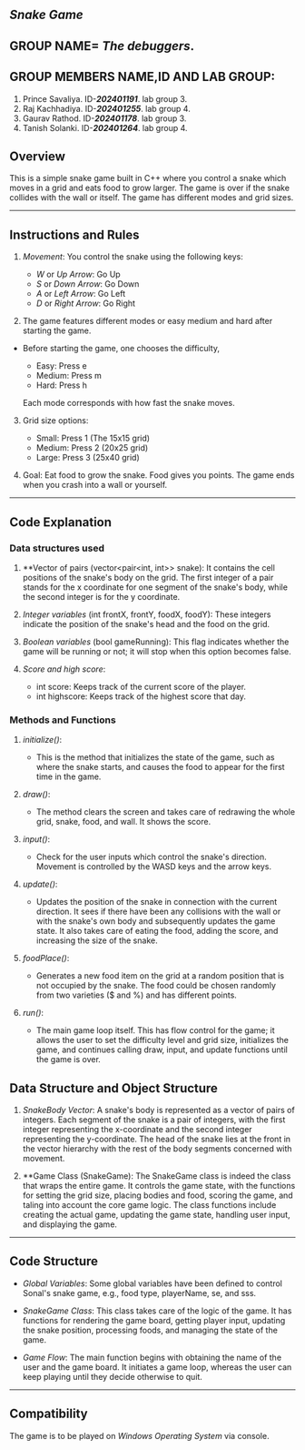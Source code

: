 ## ***Snake Game***
## GROUP NAME= ***The debuggers***.
## GROUP MEMBERS NAME,ID AND LAB GROUP: 
1. Prince Savaliya.
       ID-***202401191***.
      lab group 3.
2. Raj Kachhadiya.
    ID-***202401255***.
    lab group 4.
3. Gaurav Rathod.
    ID-***202401178***.
    lab group 3.
4. Tanish Solanki.
     ID-***202401264***.
    lab group 4. 

## Overview
This is a simple snake game built in C++ where you control a snake which moves in a grid and eats food to grow larger. The game is over if the snake collides with the wall or itself. The game has different modes and grid sizes.

---

## Instructions and Rules

1. *Movement*: You control the snake using the following keys:
    - *W* or *Up Arrow*: Go Up
    - *S* or *Down Arrow*: Go Down
    - *A* or *Left Arrow*: Go Left
    - *D* or *Right Arrow*: Go Right

2. The game features different modes or easy medium and hard after starting the game.
 - Before starting the game, one chooses the difficulty,
    - Easy: Press e
    - Medium: Press m
    - Hard: Press h
  
   Each mode corresponds with how fast the snake moves.

3. Grid size options:
   - Small: Press 1 (The 15x15 grid)
   - Medium: Press 2 (20x25 grid)
   - Large: Press 3 (25x40 grid)
   
4. Goal: Eat food to grow the snake. Food gives you points. The game ends when you crash into a wall or yourself.

---  

## Code Explanation

### Data structures used

1. **Vector of pairs (vector<pair<int, int>> snake): It contains the cell positions of the snake's body on the grid. The first integer of a pair stands for the x coordinate for one segment of the snake's body, while the second integer is for the y coordinate.

2. *Integer variables* (int frontX, frontY, foodX, foodY): These integers indicate the position of the snake's head and the food on the grid.

3. *Boolean variables* (bool gameRunning): This flag indicates whether the game will be running or not; it will stop when this option becomes false.

4. *Score and high score*:
   - int score: Keeps track of the current score of the player.
   - int highscore: Keeps track of the highest score that day. 

### Methods and Functions

1. *initialize()*:
   - This is the method that initializes the state of the game, such as where the snake starts, and causes the food to appear for the first time in the game.

2. *draw()*:
   - The method clears the screen and takes care of redrawing the whole grid, snake, food, and wall. It shows the score.

3. *input()*:
   - Check for the user inputs which control the snake's direction. Movement is controlled by the WASD keys and the arrow keys.

4. *update()*:
   - Updates the position of the snake in connection with the current direction. It sees if there have been any collisions with the wall or with the snake's own body and subsequently updates the game state. It also takes care of eating the food, adding the score, and increasing the size of the snake.

5. *foodPlace()*:
   - Generates a new food item on the grid at a random position that is not occupied by the snake. The food could be chosen randomly from two varieties ($ and %) and has different points.

6. *run()*:
   - The main game loop itself. This has flow control for the game; it allows the user to set the difficulty level and grid size, initializes the game, and continues calling draw, input, and update functions until the game is over. 

## Data Structure and Object Structure

1. *SnakeBody Vector*: A snake's body is represented as a vector of pairs of integers. Each segment of the snake is a pair of integers, with the first integer representing the x-coordinate and the second integer representing the y-coordinate. The head of the snake lies at the front in the vector hierarchy with the rest of the body segments concerned with movement.

2. **Game Class (SnakeGame): The SnakeGame class is indeed the class that wraps the entire game. It controls the game state, with the functions for setting the grid size, placing bodies and food, scoring the game, and taling into account the core game logic. The class functions include creating the actual game, updating the game state, handling user input, and displaying the game.

---

## Code Structure

- *Global Variables*: Some global variables have been defined to control Sonal's snake game, e.g., food type, playerName, se, and sss.

- *SnakeGame Class*: This class takes care of the logic of the game. It has functions for rendering the game board, getting player input, updating the snake position, processing foods, and managing the state of the game.

- *Game Flow*: The main function begins with obtaining the name of the user and the game board. It initiates a game loop, whereas the user can keep playing until they decide otherwise to quit.

---

## Compatibility
The game is to be played on *Windows Operating System* via console.

